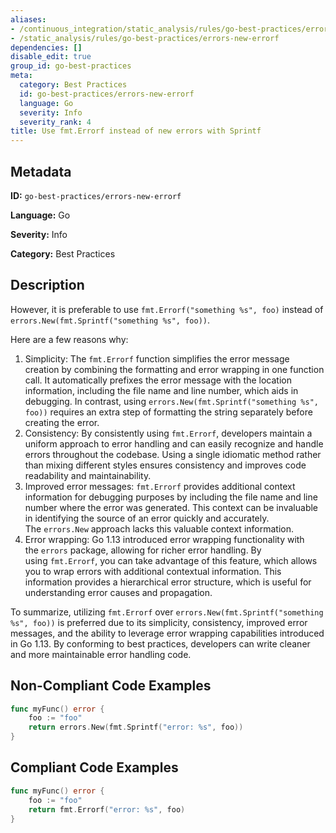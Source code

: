 ```yaml
---
aliases:
- /continuous_integration/static_analysis/rules/go-best-practices/errors-new-errorf
- /static_analysis/rules/go-best-practices/errors-new-errorf
dependencies: []
disable_edit: true
group_id: go-best-practices
meta:
  category: Best Practices
  id: go-best-practices/errors-new-errorf
  language: Go
  severity: Info
  severity_rank: 4
title: Use fmt.Errorf instead of new errors with Sprintf
---
```

<!--  SOURCED FROM https://github.com/DataDog/datadog-static-analyzer-rule-docs -->


## Metadata
**ID:** `go-best-practices/errors-new-errorf`

**Language:** Go

**Severity:** Info

**Category:** Best Practices

## Description
However, it is preferable to use `fmt.Errorf("something %s", foo)` instead of `errors.New(fmt.Sprintf("something %s", foo))`. 
	
Here are a few reasons why:

1.  Simplicity: The `fmt.Errorf` function simplifies the error message creation by combining the formatting and error wrapping in one function call. It automatically prefixes the error message with the location information, including the file name and line number, which aids in debugging. In contrast, using `errors.New(fmt.Sprintf("something %s", foo))` requires an extra step of formatting the string separately before creating the error.
2.  Consistency: By consistently using `fmt.Errorf`, developers maintain a uniform approach to error handling and can easily recognize and handle errors throughout the codebase. Using a single idiomatic method rather than mixing different styles ensures consistency and improves code readability and maintainability.
3.  Improved error messages: `fmt.Errorf` provides additional context information for debugging purposes by including the file name and line number where the error was generated. This context can be invaluable in identifying the source of an error quickly and accurately. The `errors.New` approach lacks this valuable context information.
4.  Error wrapping: Go 1.13 introduced error wrapping functionality with the `errors` package, allowing for richer error handling. By using `fmt.Errorf`, you can take advantage of this feature, which allows you to wrap errors with additional contextual information. This information provides a hierarchical error structure, which is useful for understanding error causes and propagation.

To summarize, utilizing `fmt.Errorf` over `errors.New(fmt.Sprintf("something %s", foo))` is preferred due to its simplicity, consistency, improved error messages, and the ability to leverage error wrapping capabilities introduced in Go 1.13. By conforming to best practices, developers can write cleaner and more maintainable error handling code.


## Non-Compliant Code Examples
```go
func myFunc() error {
	foo := "foo"
	return errors.New(fmt.Sprintf("error: %s", foo))
}
```

## Compliant Code Examples
```go
func myFunc() error {
	foo := "foo"
	return fmt.Errorf("error: %s", foo)
}

```
